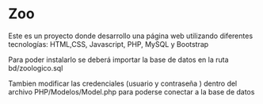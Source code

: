 # Zoo
Este es un proyecto donde desarrollo una página web utilizando diferentes tecnologías: HTML,CSS, Javascript, PHP, MySQL y Bootstrap

Para poder instalarlo se deberá importar la base de datos en la ruta bd/zoologico.sql

Tambien modificar las credenciales (usuario y contraseña ) dentro del archivo PHP/Modelos/Model.php para poderse conectar a la base de datos
